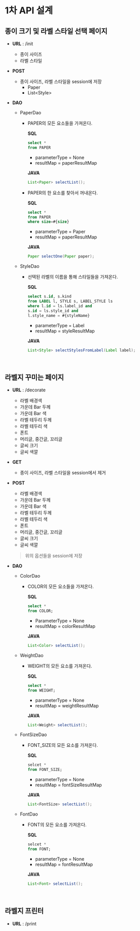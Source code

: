 # 1차 API 설계

## 종이 크기 및 라벨 스타일 선택 페이지

* **URL** : /init

  * 종이 사이즈
  * 라벨 스타일

* **POST**

  * 종이 사이즈, 라벨 스타일을 session에 저장
    * Paper
    * List\<Style>

* **DAO**

  * PaperDao

    * PAPER의 모든 요소들을 가져온다.

      **SQL**

      ```sql
      select *
      from PAPER
      ```

      * parameterType = None
      * resultMap = paperResultMap

      **JAVA**

      ```java
      List<Paper> selectList();
      ```

    * PAPER의 한 요소를 찾아서 꺼내온다.

      **SQL**

      ```sql
      select *
      from PAPER
      where size=#{size}
      ```

      * parameterType = Paper
      * resultMap = paperResultMap

      **JAVA**

      ```java
      Paper selectOne(Paper paper);
      ```

  * StyleDao

    * 선택된 라벨의 이름을 통해 스타일들을 가져온다.

      **SQL**

      ```sql
      select s.id, s.kind
      from LABEL l, STYLE s, LABEL_STYLE ls
      where l.id = ls.label_id and
      s.id = ls.style_id and
      l.style_name = #{styleName}
      ```

      * parameterType = Label
      * resultMap = styleResultMap

      **JAVA**

      ```java
      List<Style> selectStylesFromLabel(Label label);
      ```

<br>

## 라벨지 꾸미는 페이지

* **URL** : /decorate

  * 라벨 배경색
  * 가운데 Bar 두께
  * 가운데 Bar 색
  * 라벨 테두리 두께
  * 라벨 테두리 색
  * 폰트
  * 머리글, 중간글, 꼬리글
  * 글씨 크기
  * 글씨 색깔

* **GET**

  * 종이 사이즈, 라벨 스타일을 session에서 제거

* **POST**

  * 라벨 배경색
  * 가운데 Bar 두께
  * 가운데 Bar 색
  * 라벨 테두리 두께
  * 라벨 테두리 색
  * 폰트
  * 머리글, 중간글, 꼬리글
  * 글씨 크기
  * 글씨 색깔

  > 위의 옵션들을 session에 저장

* **DAO**

  * ColorDao

    * COLOR의 모든 요소들을 가져온다.

      **SQL**

      ```sql
      select *
      from COLOR;
      ```

      * ParameterType = None
      * resultMap = colorResultMap

      **JAVA**

      ```java
      List<Color> selectList();
      ```

  * WeightDao

    * WEIGHT의 모든 요소를 가져온다.

      **SQL**

      ```sql
      select *
      from WEIGHT;
      ```

      * parameterType = None
      * resultMap = weightResultMap

      **JAVA**

      ```java
      List<Weight> selectList();
      ```

  * FontSizeDao

    * FONT_SIZE의 모든 요소를 가져온다.

      **SQL**

      ```sql
      selcet *
      from FONT_SIZE;
      ```

      * parameterType = None
      * resultMap = fontSizeResultMap

      **JAVA**

      ```java
      List<FontSize> selectList();
      ```

  * FontDao

    * FONT의 모든 요소를 가져온다.

      **SQL**

      ```sql
      selcet *
      from FONT;
      ```

      * parameterType = None
      * resultMap = fontResultMap

      **JAVA**

      ```java
      List<Font> selectList();
      ```

<br>

## 라벨지 프린터

* **URL** : /print
